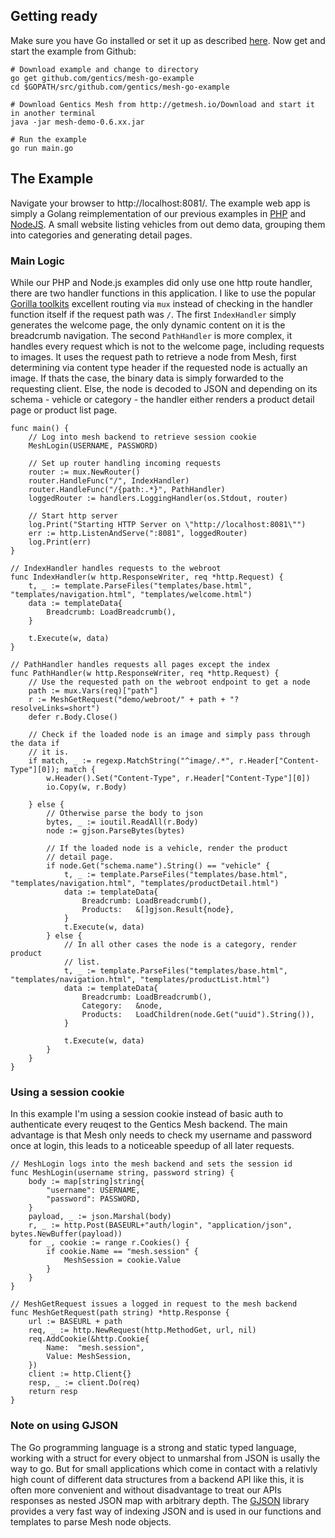 ## Getting ready

Make sure you have Go installed or set it up as described [here](https://golang.org/doc/install). Now get and start the example from Github:
```
# Download example and change to directory
go get github.com/gentics/mesh-go-example
cd $GOPATH/src/github.com/gentics/mesh-go-example

# Download Gentics Mesh from http://getmesh.io/Download and start it in another terminal
java -jar mesh-demo-0.6.xx.jar

# Run the example
go run main.go
```

## The Example
Navigate your browser to http://localhost:8081/. The example web app is simply a Golang reimplementation of our previous examples in [PHP](http://getmesh.io/Blog/Building+an+API-first+Web+App+with+Gentics+Mesh+and+the+PHP+Microframework+Silex) and [NodeJS](http://getmesh.io/Blog/Getting+started+with+Express+and+the+API-first+CMS+Gentics+Mesh). A small website listing vehicles from out demo data, grouping them into categories and generating detail pages.

### Main Logic
While our PHP and Node.js examples did only use one http route handler, there are two handler functions in this application. I like to use the popular [Gorilla toolkits](http://www.gorillatoolkit.org/) excellent routing via `mux` instead of checking in the handler function itself if the request path was `/`. The first `IndexHandler` simply generates the welcome page, the only dynamic content on it is the breadcrumb navigation. The second `PathHandler` is more complex, it handles every request which is not to the welcome page, including requests to images. It uses the request path to retrieve a node from Mesh, first determining via content type header if the requested node is actually an image. If thats the case, the binary data is simply forwarded to the requesting client. Else, the node is decoded to JSON and depending on its schema - vehicle or category - the handler either renders a product detail page or product list page. 

```
func main() {
	// Log into mesh backend to retrieve session cookie
	MeshLogin(USERNAME, PASSWORD)

	// Set up router handling incoming requests
	router := mux.NewRouter()
	router.HandleFunc("/", IndexHandler)
	router.HandleFunc("/{path:.*}", PathHandler)
	loggedRouter := handlers.LoggingHandler(os.Stdout, router)

	// Start http server
	log.Print("Starting HTTP Server on \"http://localhost:8081\"")
	err := http.ListenAndServe(":8081", loggedRouter)
	log.Print(err)
}

// IndexHandler handles requests to the webroot
func IndexHandler(w http.ResponseWriter, req *http.Request) {
	t, _ := template.ParseFiles("templates/base.html", "templates/navigation.html", "templates/welcome.html")
	data := templateData{
		Breadcrumb: LoadBreadcrumb(),
	}

	t.Execute(w, data)
}

// PathHandler handles requests all pages except the index
func PathHandler(w http.ResponseWriter, req *http.Request) {
	// Use the requested path on the webroot endpoint to get a node
	path := mux.Vars(req)["path"]
	r := MeshGetRequest("demo/webroot/" + path + "?resolveLinks=short")
	defer r.Body.Close()

	// Check if the loaded node is an image and simply pass through the data if
	// it is.
	if match, _ := regexp.MatchString("^image/.*", r.Header["Content-Type"][0]); match {
		w.Header().Set("Content-Type", r.Header["Content-Type"][0])
		io.Copy(w, r.Body)

	} else {
		// Otherwise parse the body to json
		bytes, _ := ioutil.ReadAll(r.Body)
		node := gjson.ParseBytes(bytes)

		// If the loaded node is a vehicle, render the product
		// detail page.
		if node.Get("schema.name").String() == "vehicle" {
			t, _ := template.ParseFiles("templates/base.html", "templates/navigation.html", "templates/productDetail.html")
			data := templateData{
				Breadcrumb: LoadBreadcrumb(),
				Products:   &[]gjson.Result{node},
			}
			t.Execute(w, data)
		} else {
			// In all other cases the node is a category, render product
			// list.
			t, _ := template.ParseFiles("templates/base.html", "templates/navigation.html", "templates/productList.html")
			data := templateData{
				Breadcrumb: LoadBreadcrumb(),
				Category:   &node,
				Products:   LoadChildren(node.Get("uuid").String()),
			}

			t.Execute(w, data)
		}
	}
}
```

### Using a session cookie
In this example I'm using a session cookie instead of basic auth to authenticate every reuqest to the Gentics Mesh backend. The main advantage is that Mesh only needs to check my username and password once at login, this leads to a noticeable speedup of all later requests. 
```
// MeshLogin logs into the mesh backend and sets the session id
func MeshLogin(username string, password string) {
	body := map[string]string{
		"username": USERNAME,
		"password": PASSWORD,
	}
	payload, _ := json.Marshal(body)
	r, _ := http.Post(BASEURL+"auth/login", "application/json", bytes.NewBuffer(payload))
	for _, cookie := range r.Cookies() {
		if cookie.Name == "mesh.session" {
			MeshSession = cookie.Value
		}
	}
}

// MeshGetRequest issues a logged in request to the mesh backend
func MeshGetRequest(path string) *http.Response {
	url := BASEURL + path
	req, _ := http.NewRequest(http.MethodGet, url, nil)
	req.AddCookie(&http.Cookie{
		Name:  "mesh.session",
		Value: MeshSession,
	})
	client := http.Client{}
	resp, _ := client.Do(req)
	return resp
}
```

### Note on using GJSON
The Go programming language is a strong and static typed language, working with a struct for every object to unmarshal from JSON is usally the way to go. But for small applications which come in contact with a relativly high count of different data structures from a backend API like this, it is often more convenient and without disadvantage to treat our APIs responses as nested JSON map with arbitrary depth. The [GJSON](https://github.com/tidwall/gjson) library provides a very fast way of indexing JSON and is used in our functions and templates to parse Mesh node objects. 